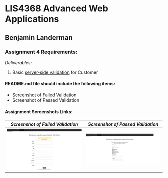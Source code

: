 # LIS4368 Advanced Web Applications

## Benjamin Landerman

### Assignment 4 Requirements:

*Deliverables:*

1. Basic [server-side validation](http://localhost:9999/lis4368/customerform.jsp?assign_num=a4 "Link to server-side validation") for Customer

#### README.md file should include the following items:

* Screenshot of Failed Validation
* Screenshot of Passed Validation

#### Assignment Screenshots Links:

| *Screenshot of Failed Validation*             | *Screenshot of Passed Validation*             |
|:---------------------------------------------:|:---------------------------------------------:|
|![Failed Validation](img/failed_validation.png)|![Passed Validation](img/passed_validation.png)|